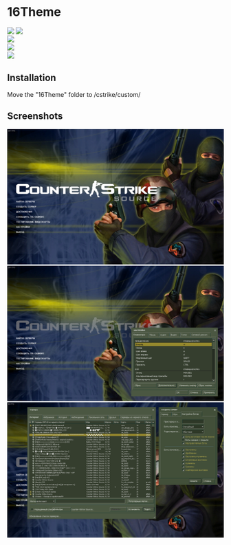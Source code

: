 # 16Theme
![](https://img.shields.io/badge/latest-1.2-informational)
![](https://img.shields.io/badge/stable-1.1-informational)
<br>
![](https://img.shields.io/badge/game-CS:S-informational)
<br>
![](https://img.shields.io/badge/development-active-success)
<br>
![](https://img.shields.io/badge/legacy-1.0-critical)

## Installation
Move the "16Theme" folder to <game folder>/cstrike/custom/

## Screenshots
![Main menu](/scr1.png?raw=true "Screenshot 1")
![Settings](/scr2.png?raw=true "Screenshot 2")
![Server Browser](/scr3.png?raw=true "Screenshot 3")
